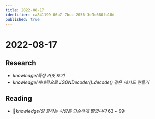 ```yaml
---
title: 2022-08-17
identifier: ca841199-06b7-7bcc-2056-3d9d680fb18d
published: true
---
```


# 2022-08-17

## Research

* *knowledge/특정 커밋 보기*
* *knowledge/제네릭으로 JSONDecoder().decode() 같은 메서드 만들기*

## Reading

* *knowledge/일 잘하는 사람은 단순하게 말합니다* 63 ~ 99
